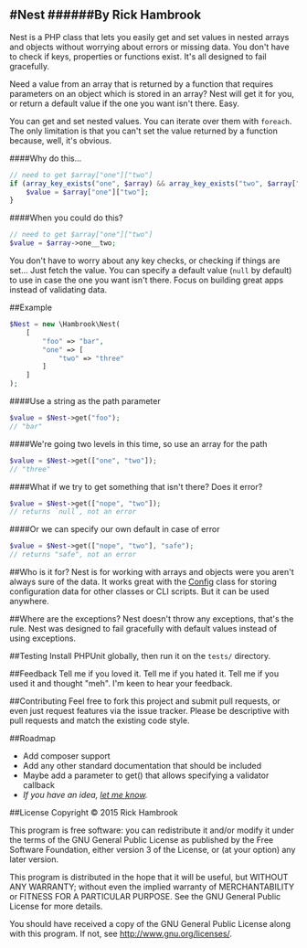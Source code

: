#Nest
######By Rick Hambrook
-----

Nest is a PHP class that lets you easily get and set values in nested arrays and objects without worrying about errors or missing data. You don't have to check if keys, properties or functions exist. It's all designed to fail gracefully.

Need a value from an array that is returned by a function that requires parameters on an object which is stored in an array? Nest will get it for you, or return a default value if the one you want isn't there. Easy.

You can get and set nested values. You can iterate over them with `foreach`. The only limitation is that you can't set the value returned by a function because, well, it's obvious.

####Why do this...
```php
// need to get $array["one"]["two"]
if (array_key_exists("one", $array) && array_key_exists("two", $array["one"])) {
	$value = $array["one"]["two"];
}
```

####When you could do this?
```php
// need to get $array["one"]["two"]
$value = $array->one__two;
```
You don't have to worry about any key checks, or checking if things are set... Just fetch the value. You can specify a default value (`null` by default) to use in case the one you want isn't there. Focus on building great apps instead of validating data.

##Example
```php
$Nest = new \Hambrook\Nest(
	[
		"foo" => "bar",
		"one" => [
			"two" => "three"
		]
	]
);
```

####Use a string as the path parameter
```php
$value = $Nest->get("foo");
// "bar"
```

####We're going two levels in this time, so use an array for the path
```php
$value = $Nest->get(["one", "two"]);
// "three"
```

####What if we try to get something that isn't there? Does it error?
```php
$value = $Nest->get(["nope", "two"]);
// returns `null`, not an error
```

####Or we can specify our own default in case of error
```php
$value = $Nest->get(["nope", "two"], "safe");
// returns "safe", not an error
```

##Who is it for?
Nest is for working with arrays and objects were you aren't always sure of the data. It works great with the [Config](https://github.com/Hambrook/Config) class for storing configuration data for other classes or CLI scripts. But it can be used anywhere.

##Where are the exceptions?
Nest doesn't throw any exceptions, that's the rule. Nest was designed to fail gracefully with default values instead of using exceptions.

##Testing
Install PHPUnit globally, then run it on the `tests/` directory.

##Feedback
Tell me if you loved it. Tell me if you hated it. Tell me if you used it and thought "meh". I'm keen to hear your feedback.

##Contributing
Feel free to fork this project and submit pull requests, or even just request features via the issue tracker. Please be descriptive with pull requests and match the existing code style.

##Roadmap
* Add composer support
* Add any other standard documentation that should be included
* Maybe add a parameter to get() that allows specifying a validator callback
* _If you have an idea, [let me know](mailto:rick@rickhambrook.com)._

##License
Copyright &copy; 2015 Rick Hambrook

This program is free software: you can redistribute it and/or modify
it under the terms of the GNU General Public License as published by
the Free Software Foundation, either version 3 of the License, or
(at your option) any later version.

This program is distributed in the hope that it will be useful,
but WITHOUT ANY WARRANTY; without even the implied warranty of
MERCHANTABILITY or FITNESS FOR A PARTICULAR PURPOSE.  See the
GNU General Public License for more details.

You should have received a copy of the GNU General Public License
along with this program.  If not, see <http://www.gnu.org/licenses/>.
